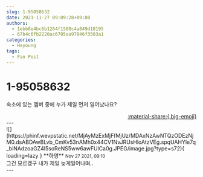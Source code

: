 ```yaml
---
slug: 1-95058632
date: 2021-11-27 09:09:28+09:00
authors:
  - 1ebb8e4bc6b1264f1588c4a849d18195
  - 67b4c6fb2220ac6705aa97046f3503a1
categories:
  - Hayoung
tags:
  - Fan Post
---
```


# 1-95058632

<div class="post-container" markdown="1">
<div class="content-container md-sidebar__scrollwrap" markdown="1">

숙소에 있는 멤버 중에 누가 제일 먼저 일어났나요?

</div>
</div>

<div style="text-align: right;" markdown="1">
<a href="https://weverse.io/fromis9/fanpost/1-95058632" style="text-align: right;">:material-share:{.big-emoji}</a>
</div>
---

<div class="comments-container md-sidebar__scrollwrap" markdown="1">
<div class="comment" markdown="1">
<div class='id-container' markdown="1">
![](https://phinf.wevpstatic.net/MjAyMzExMjFfMjUz/MDAxNzAwNTQzODEzNjM0.dsABDAwBLvb_CmKv53nAMh0x44CV1NvJRUsHloAtzVEg.spqUAHYle7q_biNAdzoaGZ4l5soReNS5ww6awFUlCa0g.JPEG/image.jpg?type=s72){ loading=lazy }
**<span class="artist">하영</span>** <small>Nov 27 2021, 09:10</small><br>
</div>
<div class='comment-body' markdown="1">
그건 모르겠구 내가 제일 늦게일어나뗘..
</div>
</div>
</div>
---
